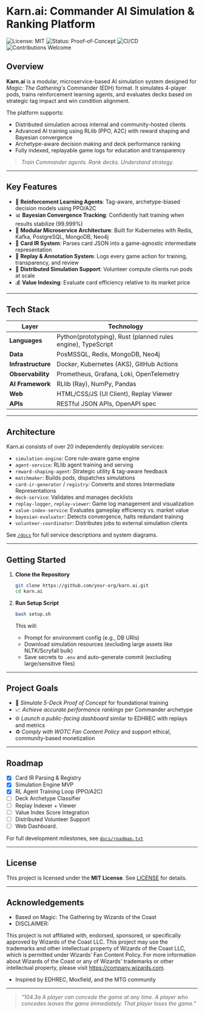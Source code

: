 # Karn.ai: Commander AI Simulation & Ranking Platform

![License: MIT](https://img.shields.io/badge/License-MIT-yellow.svg)
![Status: Proof-of-Concept](https://img.shields.io/badge/status-active-lightgrey)
![CI/CD](https://img.shields.io/github/actions/workflow/status/your-repo/karnai-ci.yml)
![Contributions Welcome](https://img.shields.io/badge/contributions-welcome-brightgreen.svg)

## Overview

**Karn.ai** is a modular, microservice-based AI simulation system designed for _Magic: The Gathering's_ Commander (EDH) format. It simulates 4-player pods, trains reinforcement learning agents, and evaluates decks based on strategic tag impact and win condition alignment.

The platform supports:
- Distributed simulation across internal and community-hosted clients
- Advanced AI training using RLlib (PPO, A2C) with reward shaping and Bayesian convergence
- Archetype-aware decision making and deck performance ranking
- Fully indexed, replayable game logs for education and transparency

> _Train Commander agents. Rank decks. Understand strategy._

---

## Key Features

- 🧠 **Reinforcement Learning Agents**: Tag-aware, archetype-biased decision models using PPO/A2C
- 📊 **Bayesian Convergence Tracking**: Confidently halt training when results stabilize (99.999%)
- 🧩 **Modular Microservice Architecture**: Built for Kubernetes with Redis, Kafka, PostgreSQL, MongoDB, Neo4j
- 🧾 **Card IR System**: Parses card JSON into a game-agnostic intermediate representation
- 🔁 **Replay & Annotation System**: Logs every game action for training, transparency, and review
- 🔄 **Distributed Simulation Support**: Volunteer compute clients run pods at scale
- 💰 **Value Indexing**: Evaluate card efficiency relative to its market price

---

## Tech Stack

| Layer            | Technology                                      |
|------------------|-------------------------------------------------|
| **Languages**    | Python(prototyping), Rust (planned rules engine), TypeScript |
| **Data**         | PosMSSQL, Redis, MongoDB, Neo4j               |
| **Infrastructure** | Docker, Kubernetes (AKS), GitHub Actions       |
| **Observability** | Prometheus, Grafana, Loki, OpenTelemetry        |
| **AI Framework** | RLlib (Ray), NumPy, Pandas                      |
| **Web**          | HTML/CSS/JS (UI Client), Replay Viewer          |
| **APIs**         | RESTful JSON APIs, OpenAPI spec                 |

---

## Architecture

Karn.ai consists of over 20 independently deployable services:

- `simulation-engine`: Core rule-aware game engine
- `agent-service`: RLlib agent training and serving
- `reward-shaping-agent`: Strategic utility & tag-aware feedback
- `matchmaker`: Builds pods, dispatches simulations
- `card-ir-generator` / `registry`: Converts and stores Intermediate Representations
- `deck-service`: Validates and manages decklists
- `replay-logger`, `replay-viewer`: Game log management and visualization
- `value-index-service`: Evaluates gameplay efficiency vs. market value
- `bayesian-evaluator`: Detects convergence, halts redundant training
- `volunteer-coordinator`: Distributes jobs to external simulation clients

See [`/docs`](./docs) for full service descriptions and system diagrams.

---

## Getting Started

1. **Clone the Repository**
   ```bash
   git clone https://github.com/your-org/karn.ai.git
   cd karn.ai
   ```

2. **Run Setup Script**
   ```bash
   bash setup.sh
   ```
   This will:
   - Prompt for environment config (e.g., DB URIs)
   - Download simulation resources (excluding large assets like NLTK/Scryfall bulk)
   - Save secrets to `.env` and auto-generate commit (excluding large/sensitive files)


---

## Project Goals

- 🧪 _Simulate 5-Deck Proof of Concept_ for foundational training
- 📈 _Achieve accurate performance rankings_ per Commander archetype
- 🌐 _Launch a public-facing dashboard_ similar to EDHREC with replays and metrics
- ♻️ _Comply with WOTC Fan Content Policy_ and support ethical, community-based monetization

---

## Roadmap

- [x] Card IR Parsing & Registry
- [x] Simulation Engine MVP
- [x] RL Agent Training Loop (PPO/A2C)
- [ ] Deck Archetype Classifier
- [ ] Replay Indexer + Viewer
- [ ] Value Index Score Integration
- [ ] Distributed Volunteer Support
- [ ] Web Dashboard.

For full development milestones, see [`docs/roadmap.txt`](./docs/roadmap.txt)

---

## License

This project is licensed under the **MIT License**. See [LICENSE](./LICENSE) for details.

---

## Acknowledgements

- Based on Magic: The Gathering by Wizards of the Coast
- DISCLAIMER:

This project is not affiliated with, endorsed, sponsored, or specifically approved by Wizards of the Coast LLC.
This project may use the trademarks and other intellectual property of Wizards of the Coast LLC, which is permitted under Wizards’ Fan Content Policy.
For more information about Wizards of the Coast or any of Wizards' trademarks or other intellectual property, please visit https://company.wizards.com.
- Inspired by EDHREC, Moxfield, and the MTG community

---

> _“104.3a A player can concede the game at any time. A player who concedes leaves the game immediately. That player loses the game.”_
